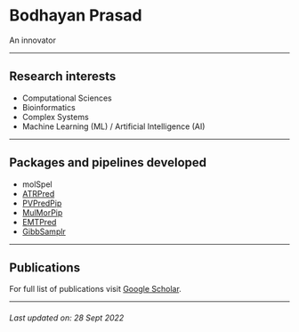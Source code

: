# Bodhayan Prasad
An innovator

***

## Research interests
* Computational Sciences
* Bioinformatics
* Complex Systems
* Machine Learning (ML) / Artificial Intelligence (AI)

* * *

## Packages and pipelines developed
* molSpel
* [ATRPred](https://github.com/ShuklaLab/ATRPred)
* [PVPredPip](https://github.com/ShuklaLab/PVPredPip)
* [MulMorPip](https://github.com/ShuklaLab/MulMorPip)
* [EMTPred](https://github.com/ShuklaLab/EMTPred)
* [GibbSamplr](https://github.com/ShuklaLab/gibbSmplr)

* * *
## Publications
For full list of publications visit [Google Scholar](https://scholar.google.com/citations?user=2lOFHzwAAAAJ).

* * *

###### _Last updated on: 28 Sept 2022_
